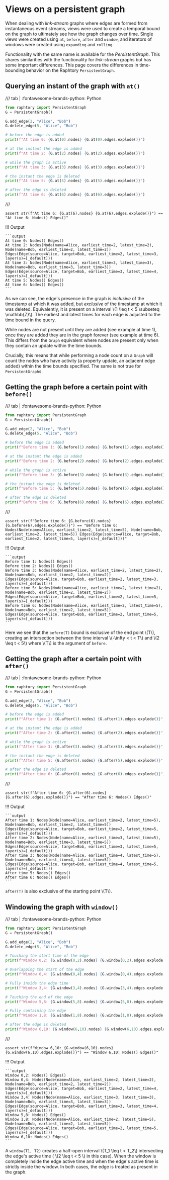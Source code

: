 # Views on a persistent graph

<script
  src="https://cdn.mathjax.org/mathjax/latest/MathJax.js?config=TeX-AMS-MML_HTMLorMML"
  type="text/javascript">
</script>

When dealing with *link-stream* graphs where edges are formed from instantaneous event streams, views were used to create a temporal bound on the graph to ultimately see how the graph changes over time. Single views were created using `at`, `before`, `after` and `window`, and iterators of windows were created using `expanding` and `rolling`.

Functionality with the same name is available for the *PersistentGraph*. This shares similarities with the functionality for *link-stream* graphs but has some important differences. This page covers the differences in time-bounding behavior on the Raphtory `PersistentGraph`.

## Querying an instant of the graph with `at()`

/// tab | :fontawesome-brands-python: Python
```python
from raphtory import PersistentGraph
G = PersistentGraph()

G.add_edge(2, "Alice", "Bob")
G.delete_edge(5, "Alice", "Bob")

# before the edge is added
print(f"At time 0: {G.at(0).nodes} {G.at(0).edges.explode()}")

# at the instant the edge is added
print(f"At time 2: {G.at(2).nodes} {G.at(2).edges.explode()}")

# while the graph is active
print(f"At time 3: {G.at(3).nodes} {G.at(3).edges.explode()}")

# the instant the edge is deleted
print(f"At time 5: {G.at(5).nodes} {G.at(5).edges.explode()}")

# after the edge is deleted
print(f"At time 6: {G.at(6).nodes} {G.at(6).edges.explode()}")
```
///

```{.python continuation hide}
assert str(f"At time 6: {G.at(6).nodes} {G.at(6).edges.explode()}") == "At time 6: Nodes() Edges()"
```

!!! Output

    ```output
    At time 0: Nodes() Edges()
    At time 2: Nodes(Node(name=Alice, earliest_time=2, latest_time=2), Node(name=Bob, earliest_time=2, latest_time=2)) Edges(Edge(source=Alice, target=Bob, earliest_time=2, latest_time=3, layer(s)=[_default]))
    At time 3: Nodes(Node(name=Alice, earliest_time=3, latest_time=3), Node(name=Bob, earliest_time=3, latest_time=3)) Edges(Edge(source=Alice, target=Bob, earliest_time=3, latest_time=4, layer(s)=[_default]))
    At time 5: Nodes() Edges()
    At time 6: Nodes() Edges()
    ```

As we can see, the edge's presence in the graph is _inclusive_ of the timestamp at which it was added, but _exclusive_ of the timestamp at which it was deleted. Equivalently, it is present on a interval \\(1 \leq t < 5 \subseteq \mathbb{Z}\\). The earliest and latest times for each edge is adjusted to the time bound in the query.

While nodes are not present until they are added (see example at time 1), once they are added they are in the graph forever (see example at time 6). This differs from the `Graph` equivalent where nodes are present only when they contain an update within the time bounds. 

Crucially, this means that while performing a node count on a `Graph` will count the nodes who have activity (a property update, an adjacent edge added) within the time bounds specified. The same is not true for `PersistentGraph`s.

## Getting the graph before a certain point with `before()`

/// tab | :fontawesome-brands-python: Python
```python
from raphtory import PersistentGraph
G = PersistentGraph()

G.add_edge(2, "Alice", "Bob")
G.delete_edge(5, "Alice", "Bob")

# before the edge is added
print(f"Before time 1: {G.before(1).nodes} {G.before(1).edges.explode()}")

# at the instant the edge is added
print(f"Before time 2: {G.before(2).nodes} {G.before(2).edges.explode()}")

# while the graph is active
print(f"Before time 3: {G.before(3).nodes} {G.before(3).edges.explode()}")

# the instant the edge is deleted
print(f"Before time 5: {G.before(5).nodes} {G.before(5).edges.explode()}")

# after the edge is deleted
print(f"Before time 6: {G.before(6).nodes} {G.before(6).edges.explode()}")
```
///

```{.python continuation hide}
assert str(f"Before time 6: {G.before(6).nodes} {G.before(6).edges.explode()}") == "Before time 6: Nodes(Node(name=Alice, earliest_time=2, latest_time=5), Node(name=Bob, earliest_time=2, latest_time=5)) Edges(Edge(source=Alice, target=Bob, earliest_time=2, latest_time=5, layer(s)=[_default]))"
```

!!! Output

    ```output
    Before time 1: Nodes() Edges()
    Before time 2: Nodes() Edges()
    Before time 3: Nodes(Node(name=Alice, earliest_time=2, latest_time=2), Node(name=Bob, earliest_time=2, latest_time=2)) Edges(Edge(source=Alice, target=Bob, earliest_time=2, latest_time=3, layer(s)=[_default]))
    Before time 5: Nodes(Node(name=Alice, earliest_time=2, latest_time=2), Node(name=Bob, earliest_time=2, latest_time=2)) Edges(Edge(source=Alice, target=Bob, earliest_time=2, latest_time=5, layer(s)=[_default]))
    Before time 6: Nodes(Node(name=Alice, earliest_time=2, latest_time=5), Node(name=Bob, earliest_time=2, latest_time=5)) Edges(Edge(source=Alice, target=Bob, earliest_time=2, latest_time=5, layer(s)=[_default]))
    ```

Here we see that the `before(T)` bound is exclusive of the end point \\(T\\), creating an intersection between the time interval \\(-\infty < t < T\\) and \\(2 \leq t < 5\\) where \\(T\\) is the argument of `before`.

## Getting the graph after a certain point with `after()`

/// tab | :fontawesome-brands-python: Python
```python
from raphtory import PersistentGraph
G = PersistentGraph()

G.add_edge(2, "Alice", "Bob")
G.delete_edge(5, "Alice", "Bob")

# before the edge is added
print(f"After time 1: {G.after(1).nodes} {G.after(1).edges.explode()}")

# at the instant the edge is added
print(f"After time 2: {G.after(2).nodes} {G.after(2).edges.explode()}")

# while the graph is active
print(f"After time 3: {G.after(3).nodes} {G.after(3).edges.explode()}")

# the instant the edge is deleted
print(f"After time 5: {G.after(5).nodes} {G.after(5).edges.explode()}")

# after the edge is deleted
print(f"After time 6: {G.after(6).nodes} {G.after(6).edges.explode()}")
```
///

```{.python continuation hide}
assert str(f"After time 6: {G.after(6).nodes} {G.after(6).edges.explode()}") == "After time 6: Nodes() Edges()"
```

!!! Output

    ```output
    After time 1: Nodes(Node(name=Alice, earliest_time=2, latest_time=5), Node(name=Bob, earliest_time=2, latest_time=5)) Edges(Edge(source=Alice, target=Bob, earliest_time=2, latest_time=5, layer(s)=[_default]))
    After time 2: Nodes(Node(name=Alice, earliest_time=3, latest_time=5), Node(name=Bob, earliest_time=3, latest_time=5)) Edges(Edge(source=Alice, target=Bob, earliest_time=3, latest_time=5, layer(s)=[_default]))
    After time 3: Nodes(Node(name=Alice, earliest_time=4, latest_time=5), Node(name=Bob, earliest_time=4, latest_time=5)) Edges(Edge(source=Alice, target=Bob, earliest_time=4, latest_time=5, layer(s)=[_default]))
    After time 5: Nodes() Edges()
    After time 6: Nodes() Edges()
    ```

`after(T)` is also exclusive of the starting point \\(T\\).

## Windowing the graph with `window()`

/// tab | :fontawesome-brands-python: Python
```python
from raphtory import PersistentGraph
G = PersistentGraph()

G.add_edge(2, "Alice", "Bob")
G.delete_edge(5, "Alice", "Bob")

# Touching the start time of the edge
print(f"Window 0,2: {G.window(0,2).nodes} {G.window(0,2).edges.explode()}")

# Overlapping the start of the edge
print(f"Window 0,4: {G.window(0,4).nodes} {G.window(0,4).edges.explode()}")

# Fully inside the edge time
print(f"Window 3,4: {G.window(3,4).nodes} {G.window(3,4).edges.explode()}")

# Touching the end of the edge
print(f"Window 5,8: {G.window(5,8).nodes} {G.window(5,8).edges.explode()}")

# Fully containing the edge
print(f"Window 1,8: {G.window(1,8).nodes} {G.window(1,8).edges.explode()}")

# after the edge is deleted
print(f"Window 6,10: {G.window(6,10).nodes} {G.window(6,10).edges.explode()}")
```
///

```{.python continuation hide}
assert str(f"Window 6,10: {G.window(6,10).nodes} {G.window(6,10).edges.explode()}") == "Window 6,10: Nodes() Edges()"
```

!!! Output

    ```output
    Window 0,2: Nodes() Edges()
    Window 0,4: Nodes(Node(name=Alice, earliest_time=2, latest_time=2), Node(name=Bob, earliest_time=2, latest_time=2)) Edges(Edge(source=Alice, target=Bob, earliest_time=2, latest_time=4, layer(s)=[_default]))
    Window 3,4: Nodes(Node(name=Alice, earliest_time=3, latest_time=3), Node(name=Bob, earliest_time=3, latest_time=3)) Edges(Edge(source=Alice, target=Bob, earliest_time=3, latest_time=4, layer(s)=[_default]))
    Window 5,8: Nodes() Edges()
    Window 1,8: Nodes(Node(name=Alice, earliest_time=2, latest_time=5), Node(name=Bob, earliest_time=2, latest_time=5)) Edges(Edge(source=Alice, target=Bob, earliest_time=2, latest_time=5, layer(s)=[_default]))
    Window 6,10: Nodes() Edges()
    ```

A `window(T1, T2)` creates a half-open interval \\(T_1 \leq t < T_2\\) intersecting the edge's active time ( \\(2 \leq t < 5 \\) in this case). When the window is completely inside the edge active time and when the edge's active time is strictly inside the window. In both cases, the edge is treated as present in the graph.